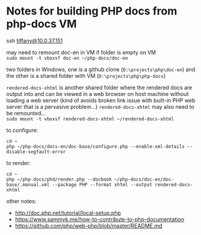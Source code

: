 # Notes for building PHP docs from php-docs VM
ssh tiffany@10.0.37.151

may need to remount doc-en in VM if folder is empty on VM  
`sudo mount -t vboxsf doc-en ~/php-docs/doc-en`

two folders in Windows, one is a github clone (`D:\projects\php\doc-en`) and the other is a shared folder with VM (`D:\projects\php\php-docs`)

`rendered-docs-xhtml` is another shared folder where the rendered docs are output into and can be viewed in a web browser on host machine without loading a web server (kind of avoids broken link issue with built-in PHP web server that is a pervasive problem...)
`rendered-docs-xhtml` may also need to be remounted...  
`sudo mount -t vboxsf rendered-docs-xhtml ~/rendered-docs-xhtml`

to configure:
```
cd ~
php ~/php-docs/docs-en/doc-base/configure.php --enable-xml-details --disable-segfault-error
```

to render:
```
cd ~
php ~/php-docs/phd/render.php --docbook ~/php-docs/doc-en/doc-base/.manual.xml --package PHP --format xhtml --output rendered-docs-xhtml
```

other notes:
* http://doc.php.net/tutorial/local-setup.php
* https://www.sammyk.me/how-to-contribute-to-php-documentation
* https://github.com/php/web-php/blob/master/README.md
